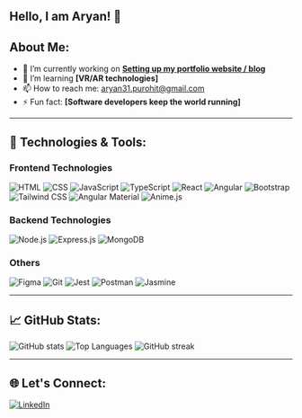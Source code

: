 ## Hello, I am Aryan! 👋

## About Me:
- 🔭 I’m currently working on **[Setting up my portfolio website / blog](#)**
- 🌱 I’m learning **[VR/AR technologies]**
- 📫 How to reach me: [aryan31.purohit@gmail.com](mailto:aryan31.purohit@gmail.com)
- ⚡ Fun fact: **[Software developers keep the world running]**

---

## 🌟 Technologies & Tools:
### Frontend Technologies
![HTML](https://img.shields.io/badge/-HTML5-E34F26?logo=html5&logoColor=white)
![CSS](https://img.shields.io/badge/-CSS3-1572B6?logo=css3&logoColor=white)
![JavaScript](https://img.shields.io/badge/-JavaScript-F7DF1E?logo=javascript&logoColor=black)
![TypeScript](https://img.shields.io/badge/-TypeScript-3178C6?logo=typescript&logoColor=white)
![React](https://img.shields.io/badge/-React-61DAFB?logo=react&logoColor=black)
![Angular](https://img.shields.io/badge/-Angular-DD0031?logo=angular&logoColor=white)
![Bootstrap](https://img.shields.io/badge/-Bootstrap-563D7C?logo=bootstrap&logoColor=white)
![Tailwind CSS](https://img.shields.io/badge/-Tailwind_CSS-38B2AC?logo=tailwind-css&logoColor=white)
![Angular Material](https://img.shields.io/badge/-Angular%20Material-009688?logo=angular&logoColor=white)
![Anime.js](https://img.shields.io/badge/-Anime.js-FCC624?logo=javascript&logoColor=black)

### Backend Technologies
![Node.js](https://img.shields.io/badge/-Node.js-339933?logo=node.js&logoColor=white)
![Express.js](https://img.shields.io/badge/-Express.js-404D59?logo=express&logoColor=white)
![MongoDB](https://img.shields.io/badge/-MongoDB-47A248?logo=mongodb&logoColor=white)

### Others 
![Figma](https://img.shields.io/badge/-Figma-F24E1E?logo=figma&logoColor=white)
![Git](https://img.shields.io/badge/-Git-F05032?logo=git&logoColor=white)
![Jest](https://img.shields.io/badge/-Jest-C21325?logo=jest&logoColor=white)
![Postman](https://img.shields.io/badge/-Postman-FF6C37?logo=postman&logoColor=white)
![Jasmine](https://img.shields.io/badge/-Jasmine-8A4182?logo=jasmine&logoColor=white)

---

## 📈 GitHub Stats:
![GitHub stats](https://github-readme-stats.vercel.app/api?username=A-rya-n&show_icons=true&theme=radical)
![Top Languages](https://github-readme-stats.vercel.app/api/top-langs/?username=A-rya-n&layout=compact&theme=radical)
![GitHub streak](https://github-readme-streak-stats.herokuapp.com/?user=A-rya-n&theme=radical)

---

## 🌐 Let's Connect:
[![LinkedIn](https://img.shields.io/badge/-LinkedIn-blue?logo=linkedin)](https://www.linkedin.com/in/aryan-p-236576254/)
